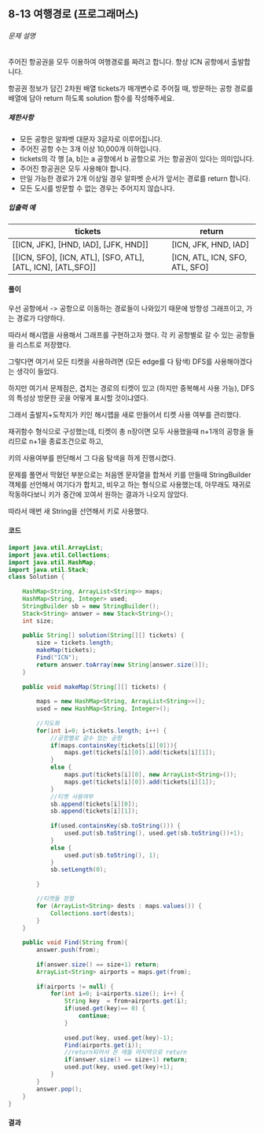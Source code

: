 ## 8-13 여행경로 (프로그래머스)

###### 문제 설명

주어진 항공권을 모두 이용하여 여행경로를 짜려고 합니다. 항상 ICN 공항에서 출발합니다.

항공권 정보가 담긴 2차원 배열 tickets가 매개변수로 주어질 때, 방문하는 공항 경로를 배열에 담아 return 하도록 solution 함수를 작성해주세요.

##### 제한사항

- 모든 공항은 알파벳 대문자 3글자로 이루어집니다.
- 주어진 공항 수는 3개 이상 10,000개 이하입니다.
- tickets의 각 행 [a, b]는 a 공항에서 b 공항으로 가는 항공권이 있다는 의미입니다.
- 주어진 항공권은 모두 사용해야 합니다.
- 만일 가능한 경로가 2개 이상일 경우 알파벳 순서가 앞서는 경로를 return 합니다.
- 모든 도시를 방문할 수 없는 경우는 주어지지 않습니다.

##### 입출력 예

| tickets                                                     | return                         |
| ----------------------------------------------------------- | ------------------------------ |
| [[ICN, JFK], [HND, IAD], [JFK, HND]]                        | [ICN, JFK, HND, IAD]           |
| [[ICN, SFO], [ICN, ATL], [SFO, ATL], [ATL, ICN], [ATL,SFO]] | [ICN, ATL, ICN, SFO, ATL, SFO] |

#### 풀이

우선 공항에서 -> 공항으로 이동하는 경로들이 나와있기 때문에 방향성 그래프이고, 가는 경로가 다양하다.

따라서 해시맵을 사용해서 그래프를 구현하고자 했다. 각 키 공항별로 갈 수 있는 공항들을 리스트로 저장했다.



그렇다면 여기서 모든 티켓을 사용하려면 (모든 edge를 다 탐색) DFS를 사용해야겠다는 생각이 들었다.

하지만 여기서 문제점은, 겹치는 경로의 티켓이 있고 (하지만 중복해서 사용 가능), DFS의 특성상 방문한 곳을 어떻게 표시할 것이냐였다.



그래서 출발지+도착지가 키인 해시맵을 새로 만들어서 티켓 사용 여부를 관리했다.

재귀함수 형식으로 구성했는데, 티켓이 총 n장이면 모두 사용했을때 n+1개의 공항을 들리므로 n+1을 종료조건으로 하고,

키의 사용여부를 판단해서 그 다음 탐색을 하게 진행시켰다. 



문제를 풀면서 막혔던 부분으로는 처음엔 문자열을 합쳐서 키를 만들때 StringBuilder 객체를 선언해서 여기다가 합치고, 비우고 하는 형식으로 사용했는데, 아무래도 재귀로 작동하다보니 키가 중간에 꼬여서 원하는 결과가 나오지 않았다.

따라서 매번 새 String을 선언해서 키로 사용했다.

#### 코드

````java
import java.util.ArrayList;
import java.util.Collections;
import java.util.HashMap;
import java.util.Stack;
class Solution {
	
	HashMap<String, ArrayList<String>> maps;
	HashMap<String, Integer> used;
	StringBuilder sb = new StringBuilder();	
	Stack<String> answer = new Stack<String>();
	int size;
	
    public String[] solution(String[][] tickets) {
    	size = tickets.length;
    	makeMap(tickets);
    	Find("ICN");
    	return answer.toArray(new String[answer.size()]);
    }
    
    public void makeMap(String[][] tickets) {
    	
    	maps = new HashMap<String, ArrayList<String>>();
    	used = new HashMap<String, Integer>();
    	
    	//지도화
    	for(int i=0; i<tickets.length; i++) {
    		//공항별로 갈수 있는 공항
    		if(maps.containsKey(tickets[i][0])){
    			maps.get(tickets[i][0]).add(tickets[i][1]);	
    		}
    		else {
    			maps.put(tickets[i][0], new ArrayList<String>());
    			maps.get(tickets[i][0]).add(tickets[i][1]);
    		}
    		//티켓 사용여부
    		sb.append(tickets[i][0]);
    		sb.append(tickets[i][1]);
    		
    		if(used.containsKey(sb.toString())) {
    			used.put(sb.toString(), used.get(sb.toString())+1);
    		}
    		else {
    			used.put(sb.toString(), 1);
    		}
    		sb.setLength(0);
    		
    	}

    	//티켓들 정렬
    	for (ArrayList<String> dests : maps.values()) {
            Collections.sort(dests);
        }
    }
    
    public void Find(String from){
    	answer.push(from);
    	
    	if(answer.size() == size+1) return;
    	ArrayList<String> airports = maps.get(from);
    	
    	if(airports != null) {
    		for(int i=0; i<airports.size(); i++) {
        		String key  = from+airports.get(i);
        		if(used.get(key)== 0) {
        			continue;
        		}
        		
        		used.put(key, used.get(key)-1);
        		Find(airports.get(i));
        		//return되어서 온 애들 마지막으로 return
        		if(answer.size() == size+1) return;
        		used.put(key, used.get(key)+1);
        	}
    	}
    	answer.pop();
    }
}

````

#### 결과